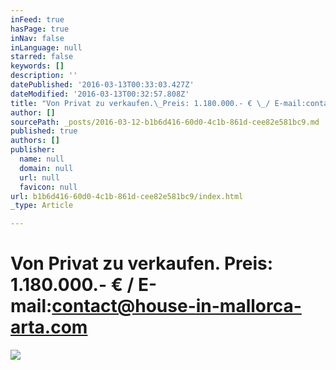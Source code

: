 ```yaml
---
inFeed: true
hasPage: true
inNav: false
inLanguage: null
starred: false
keywords: []
description: ''
datePublished: '2016-03-13T00:33:03.427Z'
dateModified: '2016-03-13T00:32:57.808Z'
title: "Von Privat zu verkaufen.\_Preis: 1.180.000.- € \_/ E-mail:contact@house-in-mallorca-arta.com"
author: []
sourcePath: _posts/2016-03-12-b1b6d416-60d0-4c1b-861d-cee82e581bc9.md
published: true
authors: []
publisher:
  name: null
  domain: null
  url: null
  favicon: null
url: b1b6d416-60d0-4c1b-861d-cee82e581bc9/index.html
_type: Article

---
```

# Von Privat zu verkaufen. Preis: 1.180.000.- €  / E-mail:contact@house-in-mallorca-arta.com
![](https://imgflo.herokuapp.com/graph/vahj1ThiexotieMo/e1faaaeab9d2545094d4392e70327bcb/passthrough.jpg?height=600&input=https%3A%2F%2Fs3-us-west-2.amazonaws.com%2Fthe-grid-img%2Fp%2F53bc288a9829f9bf69accd48bb93d99f409d894c.jpg&width=600)